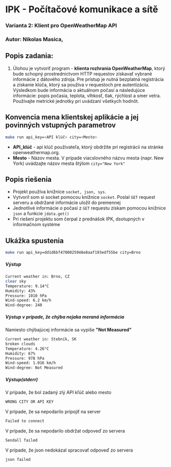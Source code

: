 # IPK - Počítačové komunikace a sítě
### Varianta 2: Klient pro OpenWeatherMap API
### Autor: Nikolas Masica, <xmasic00>
## Popis zadania:

1. Úlohou je vytvoriť program - **klienta rozhrania OpenWeatherMap**, ktorý bude schopný prostrednictvom HTTP requestov získavať vybrané informácie z dátového zdroja. Pre prístup je nutná bezplatná registrácia a získanie klúča, ktorý sa používa v requestoch pre autentizáciu. Výsledkom bude informácia o aktuálnom počasí a následujúce informácie: popis počasia, teplota, vlhkosť, tlak, rýchlost a smer vetra. Používajte metrické jednotky pri uvádzaní všetkych hodnôt.

## Konvencia mena klientskej aplikácie a jej povinných vstupných parametrov
```bash
make run api_key=<API klúč> city=<Mesto>
```
- **API_klúč** - api klúč použivateľa, ktorý obdržíte pri registrácii na stránke openweathermap.org.
- **Mesto** - Názov mesta. V prípade viacslovného názvu mesta (napr. New York) uvádzajte názov mesta štýlom `city="New York"`

## Popis riešenia

- Projekt používa knižnice `socket, json, sys`.
- Vytvoril som si socket pomocou knižnice `socket`. Poslal `GET` request serveru a obdržané informácie uložil do premennej
- Jednotlivé informácie o počasí z `GET` requestu získam pomocou knižnice `json` a funkcie `jdata.get()`
- Pri riešení projektu som čerpal z prednášok IPK, dsotupných v informačnom systéme


## Ukážka spustenia
```bash
make run api_key=dd1d6bf4780025948e8aaf193edf55be city=Brno
```
##### Výstup
```bash
Current weather in: Brno, CZ
clear sky
Temperature: 9.14°C
Humidity: 43%
Pressure: 1010 hPa
Wind-speed: 6.2 km/h
Wind-degree: 240
```

##### Výstup v prípade, že chýba nejaka meraná informácia
Namiesto chýbajúcej informácie sa vypíše **"Not Measured"**
```bash
Current weather in: Stebník, SK
broken clouds
Temperature: 4.26°C
Humidity: 67%
Pressure: 978 hPa
Wind-speed: 1.016 km/h
Wind-degree: Not Measured

```
##### Výstup(stderr)
V prípade, že bol zadaný zlý API kľúč alebo mesto
```bash
WRONG CITY OR API KEY
```
V prípade, že sa nepodarilo pripojiť na server
```bash
Failed to connect
```
V prípade, že sa nepodarilo obdržat odpoveď zo servera
```bash
Sendall failed
```
V prípade, že json nedokázal spracovať odpoveď zo servera
```bash
json failed
```

